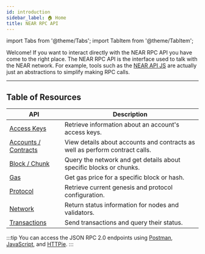 ```yaml
---
id: introduction
sidebar_label: 🏠 Home
title: NEAR RPC API
---
```


import Tabs from '@theme/Tabs';
import TabItem from '@theme/TabItem';

Welcome! If you want to interact directly with the NEAR RPC API you have come to the right place. The NEAR RPC API is the
interface used to talk with the NEAR network. For example, tools such as the [NEAR API JS](../../3.tools/near-api-js/cookbook.md)
are actually just an abstractions to simplify making RPC calls.

---

## Table of Resources

| API                                        | Description                                                                  |
| ------------------------------------------ | ---------------------------------------------------------------------------- |
| [Access Keys](/api/rpc/access-keys)        | Retrieve information about an account's access keys.                         |
| [Accounts / Contracts](/api/rpc/contracts) | View details about accounts and contracts as well as perform contract calls. |
| [Block / Chunk](/api/rpc/block-chunk)      | Query the network and get details about specific blocks or chunks.           |
| [Gas](/api/rpc/gas)                        | Get gas price for a specific block or hash.                                  |
| [Protocol](/api/rpc/protocol)              | Retrieve current genesis and protocol configuration.                         |
| [Network](/api/rpc/network)                | Return status information for nodes and validators.                          |
| [Transactions](/api/rpc/transactions)      | Send transactions and query their status.                                    |

:::tip
You can access the JSON RPC 2.0 endpoints using [Postman](/api/rpc/setup#postman-setup),
[JavaScript](/api/rpc/setup#javascript-setup), and [HTTPie](/api/rpc/setup#httpie-setup).
:::